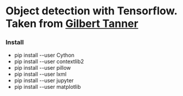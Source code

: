 # Object detection with Tensorflow. Taken from [Gilbert Tanner](https://gilberttanner.com/blog/installing-the-tensorflow-object-detection-api)

### Install

- pip install --user Cython
- pip install --user contextlib2
- pip install --user pillow
- pip install --user lxml
- pip install --user jupyter
- pip install --user matplotlib

